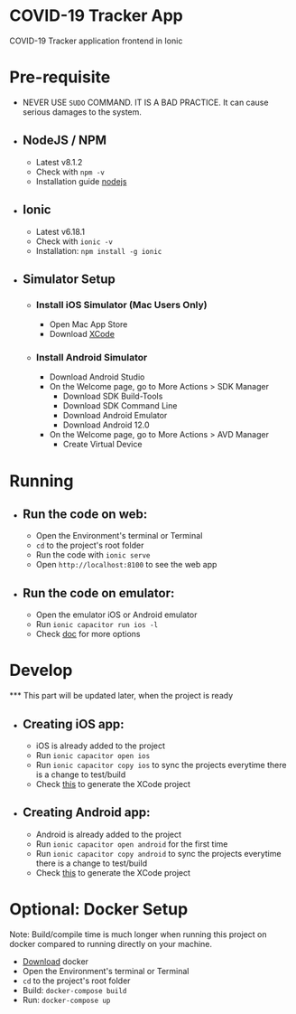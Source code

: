 # COVID-19 Tracker App
COVID-19 Tracker application frontend in Ionic

# Pre-requisite

- NEVER USE `SUDO` COMMAND. IT IS A BAD PRACTICE. It can cause serious damages to the system.
- NodeJS / NPM
  - 
    - Latest v8.1.2
    - Check with `npm -v`
    - Installation guide [nodejs](https://nodejs.org/en/download/)
- Ionic
  - 
    - Latest v6.18.1
    - Check with `ionic -v`
    - Installation: `npm install -g ionic`
- Simulator Setup
  - 
    - ### Install iOS Simulator (Mac Users Only)
      - Open Mac App Store
      - Download [XCode](https://apps.apple.com/us/app/xcode/id497799835?mt=12)
    - ### Install Android Simulator
      - Download Android Studio
      - On the Welcome page, go to More Actions > SDK Manager
        - Download SDK Build-Tools
        - Download SDK Command Line
        - Download Android Emulator
        - Download Android 12.0
      - On the Welcome page, go to More Actions > AVD Manager
        - Create Virtual Device

# Running
- Run the code on web:
  - 
    - Open the Environment's terminal or Terminal
    - `cd` to the project's root folder
    - Run the code with `ionic serve`
    - Open `http://localhost:8100` to see the web app
- Run the code on emulator:
  - 
    - Open the emulator iOS or Android emulator
    - Run `ionic capacitor run ios -l`
    - Check [doc](https://ionicframework.com/docs/cli/commands/capacitor-run) for more options
  
# Develop
*** This part will be updated later, when the project is ready
- Creating iOS app:
  - 
    - iOS is already added to the project
    - Run `ionic capacitor open ios`
    - Run `ionic capacitor copy ios` to sync the projects everytime there is a change to test/build
    - Check [this](https://ionicframework.com/docs/developing/ios) to generate the XCode project
- Creating Android app:
  - 
    - Android is already added to the project
    - Run `ionic capacitor open android` for the first time
    - Run `ionic capacitor copy android` to sync the projects everytime there is a change to test/build
    - Check [this](https://ionicframework.com/docs/developing/android) to generate the XCode project

# Optional: Docker Setup
Note: Build/compile time is much longer when running this project on docker compared to running directly on your machine.
- [Download](https://docs.docker.com/get-docker) docker
- Open the Environment's terminal or Terminal
- `cd` to the project's root folder
- Build: `docker-compose build`
- Run: `docker-compose up`